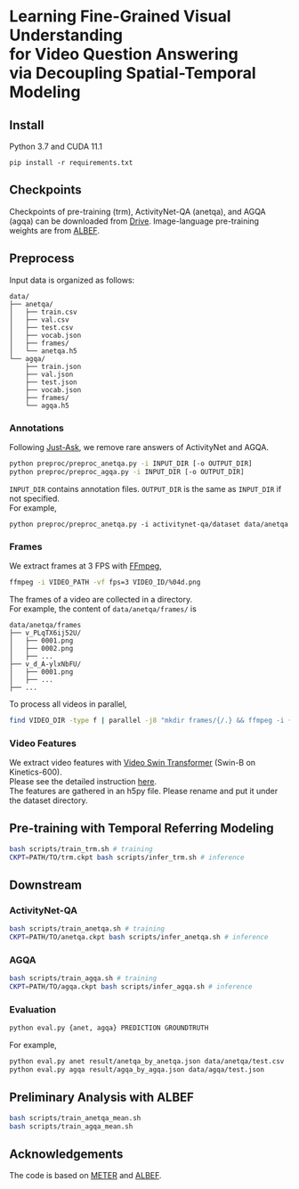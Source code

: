 # Learning Fine-Grained Visual Understanding <br> for Video Question Answering <br> via Decoupling Spatial-Temporal Modeling


## Install

Python 3.7 and CUDA 11.1 

```
pip install -r requirements.txt
```

## Checkpoints

Checkpoints of pre-training (trm), ActivityNet-QA (anetqa), and AGQA (agqa) can be downloaded from [Drive](https://drive.google.com/drive/folders/1NpJyCZf-5kVIeB6yTheNtNsHLbw4U5yp?usp=sharing).
Image-language pre-training weights are from [ALBEF](https://github.com/salesforce/ALBEF).

## Preprocess

Input data is organized as follows:

```
data/
├── anetqa/
│   ├── train.csv
│   ├── val.csv
│   ├── test.csv
│   ├── vocab.json
│   ├── frames/
│   └── anetqa.h5
└── agqa/
    ├── train.json
    ├── val.json
    ├── test.json
    ├── vocab.json
    ├── frames/
    └── agqa.h5
```

### Annotations

Following [Just-Ask](https://github.com/antoyang/just-ask), we remove rare answers of ActivityNet and AGQA. 

```sh
python preproc/preproc_anetqa.py -i INPUT_DIR [-o OUTPUT_DIR]
python preproc/preproc_agqa.py -i INPUT_DIR [-o OUTPUT_DIR]
```

`INPUT_DIR` contains annotation files. `OUTPUT_DIR` is the same as `INPUT_DIR` if not specified. \
For example,

```
python preproc/preproc_anetqa.py -i activitynet-qa/dataset data/anetqa
```

### Frames

We extract frames at 3 FPS with [FFmpeg](https://ffmpeg.org/),

```sh
ffmpeg -i VIDEO_PATH -vf fps=3 VIDEO_ID/%04d.png
```

The frames of a video are collected in a directory. \
For example, the content of `data/anetqa/frames/` is

```
data/anetqa/frames
├── v_PLqTX6ij52U/
│   ├── 0001.png
│   ├── 0002.png
│   ├── ...
├── v_d_A-ylxNbFU/
│   ├── 0001.png
│   ├── ...
├── ...

```

To process all videos in parallel,

```sh
find VIDEO_DIR -type f | parallel -j8 "mkdir frames/{/.} && ffmpeg -i {} -vf fps=3 frames/{/.}/%04d.png"
```

### Video Features

We extract video features with [Video Swin Transformer](https://github.com/SwinTransformer/Video-Swin-Transformer) (Swin-B on Kinetics-600). \
Please see the detailed instruction [here](https://github.com/shinying/Video-Swin-Transformer). \
The features are gathered in an h5py file. Please rename and put it under the dataset directory.


## Pre-training with Temporal Referring Modeling

```sh
bash scripts/train_trm.sh # training
CKPT=PATH/TO/trm.ckpt bash scripts/infer_trm.sh # inference
```

## Downstream

### ActivityNet-QA

```sh
bash scripts/train_anetqa.sh # training
CKPT=PATH/TO/anetqa.ckpt bash scripts/infer_anetqa.sh # inference
```

### AGQA

```sh
bash scripts/train_agqa.sh # training
CKPT=PATH/TO/agqa.ckpt bash scripts/infer_agqa.sh # inference
```

### Evaluation

```sh
python eval.py {anet, agqa} PREDICTION GROUNDTRUTH
```

For example,

```sh
python eval.py anet result/anetqa_by_anetqa.json data/anetqa/test.csv
python eval.py agqa result/agqa_by_agqa.json data/agqa/test.json
```

## Preliminary Analysis with ALBEF

```sh
bash scripts/train_anetqa_mean.sh
bash scripts/train_agqa_mean.sh
```


## Acknowledgements

The code is based on [METER](https://github.com/zdou0830/METER) and [ALBEF](https://github.com/salesforce/ALBEF).

